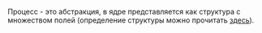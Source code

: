 Процесс - это абстракция, в ядре представляется как структура с множеством полей (определение структуры можно прочитать [здесь](http://lxr.linux.no/linux/include/linux/sched.h#L520)).